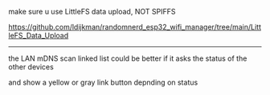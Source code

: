 
make sure u use LittleFS data upload, NOT SPIFFS

https://github.com/ldijkman/randomnerd_esp32_wifi_manager/tree/main/LittleFS_Data_Upload

---

the LAN mDNS scan linked list could be better if it asks the status of the other devices

and show a yellow or gray link button depnding on status

